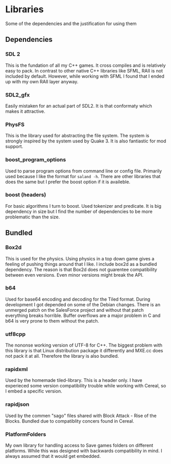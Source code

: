# Libraries

Some of the dependencies and the justification for using them

## Dependencies

### SDL 2
This is the fundation of all my C++ games. It cross compiles and is relatively easy to pack.
In contrast to other native C++ libraries like SFML, RAII is not included by default. However, while working with SFML I found that I ended up with my own RAII layer anyway.

### SDL2_gfx
Easily mistaken for an actual part of SDL2. It is that conformaty which makes it attractive.

### PhysFS
This is the library used for abstracting the file system. The system is strongly inspired by the system used by Quake 3. It is also fantiastic for mod support.

### boost_program_options
Used to parse program options from command line or config file. Primarily used because I like the format for `saland -h`. There are other libraries that does the same but I prefer the boost option if it is availeble. 

### boost (headers)
For basic algorithms I turn to boost. Used tokenizer and predicate. It is big dependency in size but I find the number of dependencies to be more problematic than the size.

## Bundled

### Box2d
This is used for the physics. Using physics in a top down game gives a feeling of pushing things around that I like.
I include box2d as a bundled dependency. The reason is that Box2d does not guarentee compatibility between even versions. Even minor versions might break the API.

### b64
Used for base64 encoding and decoding for the Tiled format. During development I got depended on some of the Debian changes. There is an unmerged patch on the SalesForce project and without that patch everything breaks horrible. Buffer overflows are a major problem in C and b64 is very prone to them without the patch.

### utf8cpp
The nononse working version of UTF-8 for C++. The biggest problem with this library is that Linux distribution package it differently and MXE.cc does not pack it at all. Therefore the library is also bundled.

### rapidxml
Used by the homemade tiled-library. This is a header only.
I have experieced some version compatibility trouble while working with Cereal, so I embed a specific version.


### rapidjson
Used by the commen "sago" files shared with Block Attack - Rise of the Blocks. Bundled due to compatiblity concers found in Cereal.

### PlatformFolders
My own library for handling access to Save games folders on different platforms.
While this was designed with backwards compatibility in mind. I always assumed that it would get embedded.

